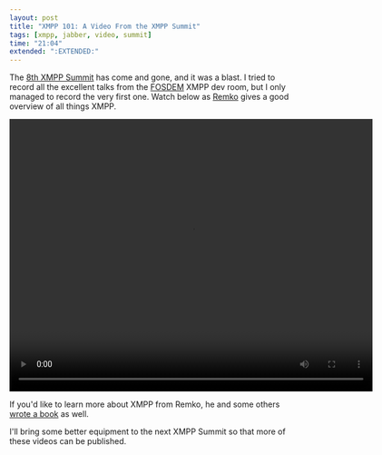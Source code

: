 ```yaml
---
layout: post
title: "XMPP 101: A Video From the XMPP Summit"
tags: [xmpp, jabber, video, summit]
time: "21:04"
extended: ":EXTENDED:"
---
```


The [8th XMPP Summit](http://xmpp.org/summit/summit8.shtml) has come
and gone, and it was a blast. I tried to record all the excellent
talks from the [FOSDEM](http://fosdem.org) XMPP dev room, but I only
managed to record the very first one. Watch below as
[Remko](http://el-tramo.be) gives a good overview of all things XMPP.

<video src='http://metajack.im/videos/summit8-xmpp101.ogv' controls='controls' autobuffer='autobuffer' width='640' height='480'>
This video requires a browser that supports HTML5 video in <a
href='http://theora.org/'>Theora</a> format. Support open, royalty-free
multimedia codecs!
</video>

If you'd like to learn more about XMPP from Remko, he and some others
[wrote a
book](http://www.amazon.com/XMPP-Definitive-Real-Time-Applications-Technologies/dp/059652126X/?tag=metajack-20)
as well.

I'll bring some better equipment to the next XMPP Summit so that more
of these videos can be published.

